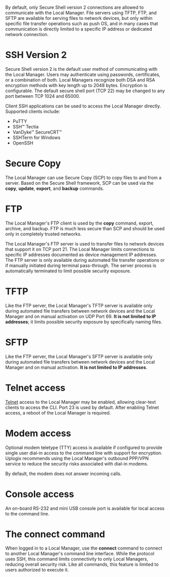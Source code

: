 <!-- 5.5.4 -->

By default, only Secure Shell version 2 connections are allowed to communicate with the Local Manager. File servers using TFTP, FTP, and SFTP are available for serving files to network devices, but only within specific file transfer operations such as push OS, and in many cases that communication is directly limited to a specific IP address or dedicated network connection.

# SSH Version 2

Secure Shell version 2 is the default user method of communicating with the Local Manager. Users may authenticate using passwords, certificates, or a combination of both. Local Managers recognize both DSA and RSA encryption methods with key length up to 2048 bytes. Encryption is configurable. The default secure shell port (TCP 22) may be changed to any port between TCP 1024 and 65000.

Client SSH applications can be used to access the Local Manager directly. Supported clients include:

- PuTTY
- SSH&#8482; Tectia
- VanDyke&#8482; SecureCRT&#8482;
- SSHTerm for Windows
- OpenSSH

# Secure Copy

The Local Manager can use Secure Copy (SCP) to copy files to and from a server. Based on the Secure Shell framework, SCP can be used via the **copy**, **update**, **export**, and **backup** commands.

# FTP

The Local Manager's FTP client is used by the **copy** command, export, archive, and backup. FTP is much less secure than SCP and should be used only in completely trusted networks.

The Local Manager's FTP server is used to transfer files to network devices that support it on TCP port 21. The Local Manager limits connections to specific IP addresses documented as device management IP addresses. The FTP server is only available during automated file transfer operations or if manually initiated during terminal pass-through. The server process is automatically terminated to limit possible security exposure.

# TFTP

Like the FTP server, the Local Manager's TFTP server is available only during automated file transfers between network devices and the Local Manager and on manual activation on UDP Port 69. **It is not limited to IP addresses**; it limits possible security exposure by specifically naming files.

# SFTP

Like the FTP server, the Local Manager's SFTP server is available only during automated file transfers between network devices and the Local Manager and on manual activation. **It is not limited to IP addresses**.

# Telnet access

[Telnet](https://uplogix.com/docs/local-manager-user-guide/security/telnetTelnet "Telnet") access to the Local Manager may be enabled, allowing clear-text clients to access the CLI. Port 23 is used by default. After enabling Telnet access, a reboot of the Local Manager is required.

# Modem access

Optional modem teletype (TTY) access is available if configured to provide single user dial-in access to the command line with support for encryption. Uplogix recommends using the Local Manager's outbound PPP/VPN service to reduce the security risks associated with dial-in modems.

By default, the modem does not answer incoming calls.

# Console access

An on-board RS-232 and mini USB console port is available for local access to the command line.

# The connect command

When logged in to a Local Manager, use the **connect** command to connect to another Local Manager's command line interface. While the protocol uses SSH, this command limits connectivity to only Local Managers, reducing overall security risk. Like all commands, this feature is limited to users authorized to execute it.